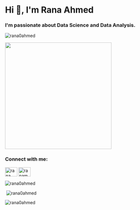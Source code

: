 <h1 align="left">Hi 👋, I'm Rana Ahmed</h1>
<h3 align="left">I'm passionate about Data Science and Data Analysis.</h3>

<p align="left"><img src="https://komarev.com/ghpvc/?username=rana0ahmed&label=Profile%20views&color=0e75b6&style=flat" alt="rana0ahmed" /> </p>
<img align="center" src="https://i.pinimg.com/originals/07/03/95/070395443e72769c30423db22e8c9da2.gif"  width="350px"</p>

<h3 align="left">Connect with me:</h3>
<p align="left">
<a href="https://linkedin.com/in/rana-ahmed-3b2972246" target="blank"><img align="center" src="https://raw.githubusercontent.com/rahuldkjain/github-profile-readme-generator/master/src/images/icons/Social/linked-in-alt.svg" alt="rana ahmed" height="30" width="40" /></a>
<a href="https://codeforces.com/profile/ranamoh01" target="blank"><img align="center" src="https://raw.githubusercontent.com/rahuldkjain/github-profile-readme-generator/master/src/images/icons/Social/codeforces.svg" alt="ranamoh01" height="30" width="40" /></a>
</p>


<p><img align="center" src="https://github-readme-streak-stats.herokuapp.com/?user=rana0ahmed&" alt="rana0ahmed" /></p>

<p>&nbsp;<img align="center" src="https://github-readme-stats.vercel.app/api?username=rana0ahmed&show_icons=true&locale=en" alt="rana0ahmed" /></p>

<p><img align="left" src="https://github-readme-stats.vercel.app/api/top-langs?username=rana0ahmed&show_icons=true&locale=en&layout=compact" alt="rana0ahmed" /></p>
